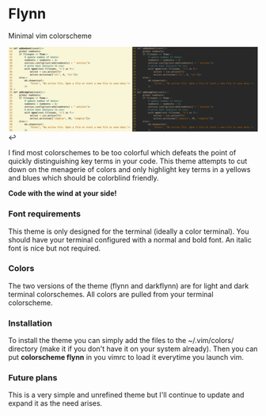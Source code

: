 # Flynn

Minimal vim colorscheme

![Example with gruvbox terminal colors](example.png?raw=true "Example with gruvbox colors")↩

I find most colorschemes to be too colorful which defeats the point of quickly distinguishing key terms in your code.
This theme attempts to cut down on the menagerie of colors and only highlight key terms in a yellows and blues which should be colorblind friendly.

**Code with the wind at your side!**

### Font requirements

This theme is only designed for the terminal (ideally a color terminal).
You should have your terminal configured with a normal and bold font.
An italic font is nice but not required.

### Colors
The two versions of the theme (flynn and darkflynn) are for light and dark terminal colorschemes.
All colors are pulled from your terminal colorscheme.

### Installation

To install the theme you can simply add the files to the ~/.vim/colors/ directory (make it if you don't have it on your system already).
Then you can put **colorscheme flynn** in you vimrc to load it everytime you launch vim.

### Future plans

This is a very simple and unrefined theme but I'll continue to update and expand it as the need arises.

